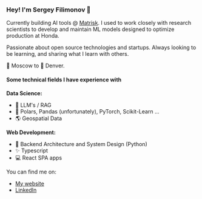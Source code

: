 ### Hey! I'm Sergey Filimonov 👋

Currently building AI tools @ [Matrisk](https://www.data.matrisk.ai/filings-ai).  I used to work closely with research scientists to develop and maintain ML models designed to optimize production at Honda. 

Passionate about open source technologies and startups. Always looking to be learning, and sharing what I learn with others.

 🛫 Moscow to 🛬 Denver.

#### Some technical fields I have experience with

**Data Science:**
- 🤖 LLM's / RAG
- 🐍 Polars, Pandas (unfortunately), PyTorch, Scikit-Learn ... 
- 🌎 Geospatial Data

**Web Development:**
- 📐 Backend Architecture and System Design (Python)
- ✨ Typescript
- 💻 React SPA apps

You can find me on:

- [My website](https://www.sergey.fyi)
- [LinkedIn](https://www.linkedin.com/in/sergey-osu/)



